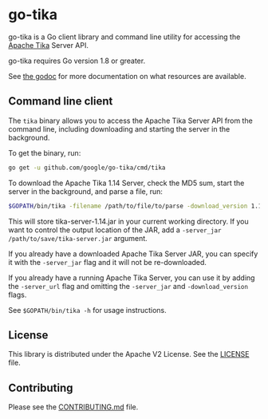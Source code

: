 # go-tika


go-tika is a Go client library and command line utility for accessing the [Apache Tika](http://tika.apache.org) Server API.

go-tika requires Go version 1.8 or greater.

See [the godoc](https://godoc.org/github.com/google/go-tika/tika) for more documentation on what resources are available.

## Command line client

The `tika` binary allows you to access the Apache Tika Server API from the command line, including downloading and starting the server in the background.

To get the binary, run:

```bash
go get -u github.com/google/go-tika/cmd/tika
```

To download the Apache Tika 1.14 Server, check the MD5 sum, start the server in the background, and parse a file, run:

```bash
$GOPATH/bin/tika -filename /path/to/file/to/parse -download_version 1.14 parse
```

This will store tika-server-1.14.jar in your current working directory. If you want to control the output location of the JAR, add a `-server_jar /path/to/save/tika-server.jar` argument.

If you already have a downloaded Apache Tika Server JAR, you can specify it with the `-server_jar` flag and it will not be re-downloaded.

If you already have a running Apache Tika Server, you can use it by adding the `-server_url` flag and omitting the `-server_jar` and `-download_version` flags.

See `$GOPATH/bin/tika -h` for usage instructions.

## License

This library is distributed under the Apache V2 License. See the [LICENSE](./LICENSE) file.

## Contributing

Please see the [CONTRIBUTING.md](./CONTRIBUTING.md) file.

